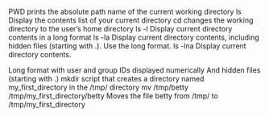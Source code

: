 PWD prints the absolute path name of the current working directory
ls Display the contents list of your current directory
cd changes the working directory to the user’s home directory
ls -l  Display current directory contents in a long format
ls -la Display current directory contents, including hidden files (starting with .). Use the long format.
ls -lna Display current directory contents.

Long format
with user and group IDs displayed numerically
And hidden files (starting with .)
mkdir script that creates a directory named my_first_directory in the /tmp/ directory
mv /tmp/betty /tmp/my_first_directory/betty Moves the file betty from /tmp/ to /tmp/my_first_directory
